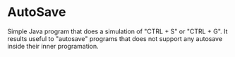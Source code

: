 # AutoSave
Simple Java program that does a simulation of "CTRL + S" or "CTRL + G". It results useful to "autosave" programs that does not support any autosave inside their inner programation.
